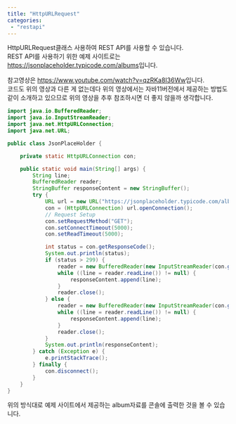 ```yaml
---
title: "HttpURLRequest"
categories:
 - "restapi"
---
```

HttpURLRequest클래스 사용하여 REST API를 사용할 수 있습니다.  
REST API를 사용하기 위한 예제 사이트로는 <https://jsonplaceholder.typicode.com/albums>입니다.

참고영상은 <https://www.youtube.com/watch?v=qzRKa8I36Ww>입니다.  
코드도 위의 영상과 다른 게 없는데다 위의 영상에서는 자바11버전에서 제공하는 방법도 같이 소개하고 있으므로 위의 영상을 추후 참조하시면 더 좋지 않을까 생각합니다.

```java
import java.io.BufferedReader;
import java.io.InputStreamReader;
import java.net.HttpURLConnection;
import java.net.URL;

public class JsonPlaceHolder {

	private static HttpURLConnection con;

	public static void main(String[] args) {
		String line;
		BufferedReader reader;
		StringBuffer responseContent = new StringBuffer();
		try {
			URL url = new URL("https://jsonplaceholder.typicode.com/albums/1");
			con = (HttpURLConnection) url.openConnection();
			// Request Setup
			con.setRequestMethod("GET");
			con.setConnectTimeout(5000);
			con.setReadTimeout(5000);

			int status = con.getResponseCode();
			System.out.println(status);
			if (status > 299) {
				reader = new BufferedReader(new InputStreamReader(con.getInputStream()));
				while ((line = reader.readLine()) != null) {
					responseContent.append(line);
				}
				reader.close();
			} else {
				reader = new BufferedReader(new InputStreamReader(con.getInputStream()));
				while ((line = reader.readLine()) != null) {
					responseContent.append(line);
				}
				reader.close();
			}
			System.out.println(responseContent);
		} catch (Exception e) {
			e.printStackTrace();
		} finally {
			con.disconnect();
		}
	}
}
```

위의 방식대로 예제 사이트에서 제공하는 album자료를 콘솔에 출력한 것을 볼 수 있습니다.